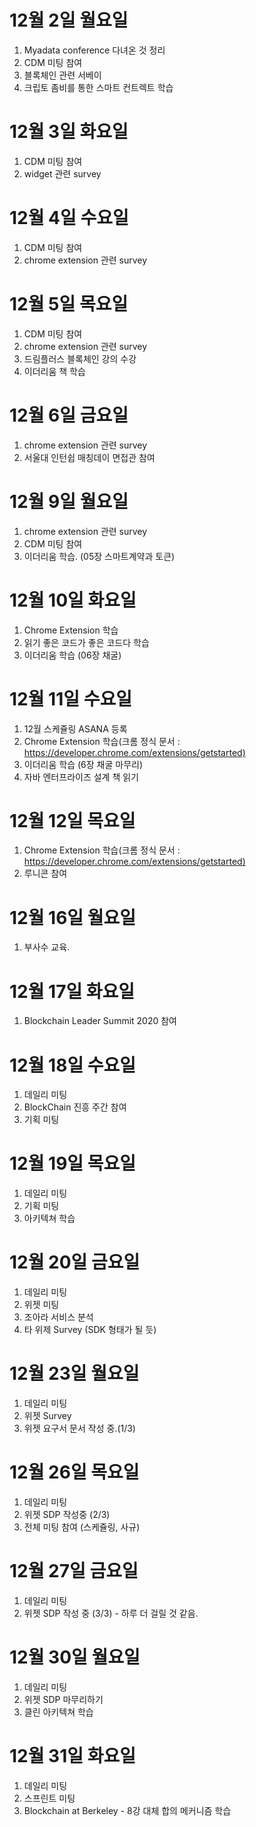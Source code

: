 
# 12월 2일 월요일

1. Myadata conference 다녀온 것 정리
2. CDM 미팅 참여
3. 블록체인 관련 서베이
4. 크립토 좀비를 통한 스마트 컨트렉트 학습

# 12월 3일 화요일

1. CDM 미팅 참여
2. widget 관련 survey

# 12월 4일 수요일

1. CDM 미팅 참여
2. chrome extension 관련 survey

# 12월 5일 목요일

1. CDM 미팅 참여
2. chrome extension 관련 survey
3. 드림플러스 블록체인 강의 수강
4. 이더리움 책 학습

# 12월 6일 금요일

1. chrome extension 관련 survey
2. 서울대 인턴쉽 매칭데이 면접관 참여

# 12월 9일 월요일

1. chrome extension 관련 survey
2. CDM 미팅 참여
3. 이더리움 학습. (05장 스마트계약과 토큰)

# 12월 10일 화요일

1. Chrome Extension 학습
2. 읽기 좋은 코드가 좋은 코드다 학습
3. 이더리움 학습 (06장 채굴)

# 12월 11일 수요일

1. 12월 스케쥴링 ASANA 등록
2. Chrome Extension 학습(크롬 정식 문서 : <https://developer.chrome.com/extensions/getstarted)>
3. 이더리움 학습 (6장 채굴 마무리)
4. 자바 엔터프라이즈 설계 책 읽기

# 12월 12일 목요일

1. Chrome Extension 학습(크롬 정식 문서 : <https://developer.chrome.com/extensions/getstarted)>
2. 루니콘 참여

# 12월 16일 월요일

1. 부사수 교육.

# 12월 17일 화요일

1. Blockchain Leader Summit 2020 참여

# 12월 18일 수요일

1. 데일리 미팅
2. BlockChain 진흥 주간 참여
3. 기획 미팅

# 12월 19일 목요일

1. 데일리 미팅
2. 기획 미팅
3. 아키텍쳐 학습

# 12월 20일 금요일

1. 데일리 미팅
2. 위젯 미팅
3. 조아라 서비스 분석
4. 타 위제 Survey (SDK 형태가 될 듯)

# 12월 23일 월요일

1. 데일리 미팅
2. 위젯 Survey
3. 위젯 요구서 문서 작성 중.(1/3)

# 12월 26일 목요일

1. 데일리 미팅
2. 위젯 SDP 작성중 (2/3)
3. 전체 미팅 참여 (스케쥴링, 사규)

# 12월 27일 금요일

1. 데일리 미팅
2. 위젯 SDP 작성 중 (3/3) - 하루 더 걸릴 것 같음.

# 12월 30일 월요일

1. 데일리 미팅
2. 위젯 SDP 마무리하기
3. 클린 아키텍쳐 학습

# 12월 31일 화요일

1. 데일리 미팅
2. 스프린트 미팅
3. Blockchain at Berkeley - 8강 대체 합의 메커니즘 학습

